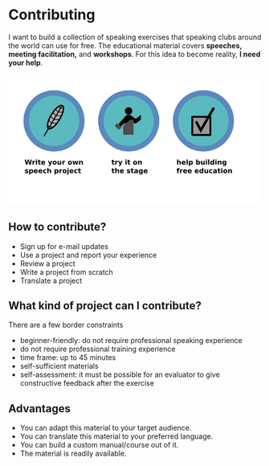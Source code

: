 
# Contributing

I want to build a collection of speaking exercises that speaking
clubs around the world can use for free. The educational material
covers **speeches, meeting facilitation,** and **workshops**. For this idea to become reality, **I need your help**.

![Contributing](contributing.png)

## How to contribute?

* Sign up for e-mail updates
* Use a project and report your experience 
* Review a project
* Write a project from scratch
* Translate a project

## What kind of project can I contribute?

There are a few border constraints

* beginner-friendly: do not require professional speaking experience
* do not require professional training experience
* time frame: up to 45 minutes
* self-sufficient materials
* self-assessment: it must be possible for an evaluator to give constructive feedback after the exercise

## Advantages

* You can adapt this material to your target audience.
* You can translate this material to your preferred language.
* You can build a custom manual/course out of it.
* The material is readily available.
